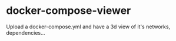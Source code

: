 # docker-compose-viewer
Upload a docker-compose.yml and have a 3d view of it's networks, dependencies...
